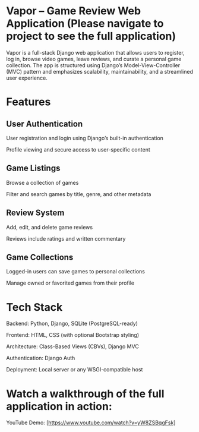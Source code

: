 # Vapor – Game Review Web Application (Please navigate to project to see the full application)

Vapor is a full-stack Django web application that allows users to register, log in, browse video games, leave reviews, and curate a personal game collection. The app is structured using Django’s Model-View-Controller (MVC) pattern and emphasizes scalability, maintainability, and a streamlined user experience.

# Features

## User Authentication
User registration and login using Django’s built-in authentication

Profile viewing and secure access to user-specific content

## Game Listings
Browse a collection of games

Filter and search games by title, genre, and other metadata

## Review System
Add, edit, and delete game reviews

Reviews include ratings and written commentary

## Game Collections
Logged-in users can save games to personal collections

Manage owned or favorited games from their profile

# Tech Stack

Backend: Python, Django, SQLite (PostgreSQL-ready)

Frontend: HTML, CSS (with optional Bootstrap styling)

Architecture: Class-Based Views (CBVs), Django MVC

Authentication: Django Auth

Deployment: Local server or any WSGI-compatible host

# Watch a walkthrough of the full application in action:

YouTube Demo: [https://www.youtube.com/watch?v=yW8ZSBqgFsk]
